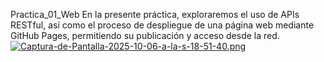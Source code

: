 Practica_01_Web
En la presente práctica, exploraremos el uso de APIs RESTful, así como el proceso de despliegue 
de una página web mediante GitHub Pages, permitiendo su publicación y acceso desde la red.
[![Captura-de-Pantalla-2025-10-06-a-la-s-18-51-40.png](https://i.postimg.cc/pXWFnfbY/Captura-de-Pantalla-2025-10-06-a-la-s-18-51-40.png)](https://postimg.cc/5jr0hFt6)
